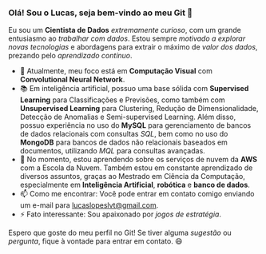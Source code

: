 ### Olá! Sou o Lucas, seja bem-vindo ao meu Git 👋

Eu sou um **Cientista de Dados** *extremamente curioso*, com um grande entusiasmo ao *trabalhar com dados*. Estou sempre *motivado a explorar novas tecnologias* e abordagens para extrair o máximo de *valor dos dados*, prezando pelo *aprendizado contínuo*.

- 🔭 Atualmente, meu foco está em **Computação Visual** com **Convolutional Neural Network**.
- 📚 Em inteligência artificial, possuo uma base sólida com **Supervised Learning** para Classificações e Previsões, como também com **Unsupervised Learning** para Clustering, Redução de Dimensionalidade, Detecção de Anomalias e Semi-supervised Learning. Além disso, possuo experiência no uso do **MySQL** para gerenciamento de bancos de dados relacionais com consultas *SQL*, bem como no uso do **MongoDB** para bancos de dados não relacionais baseados em documentos, utilizando *MQL* para consultas avançadas.
- 🌱 No momento, estou aprendendo sobre os serviços de nuvem da **AWS** com a Escola da Nuvem. Também estou em constante aprendizado de diversos assuntos, graças ao Mestrado em Ciência da Computação, especialmente em **Inteligência Artificial**, **robótica** e **banco de dados**.
- 📫 Como me encontrar: Você pode entrar em contato comigo enviando um e-mail para lucaslopeslvt@gmail.com.
- ⚡ Fato interessante: Sou apaixonado por *jogos de estratégia*.

Espero que goste do meu perfil no Git! Se tiver alguma *sugestão* ou *pergunta*, fique à vontade para entrar em contato. 😄
